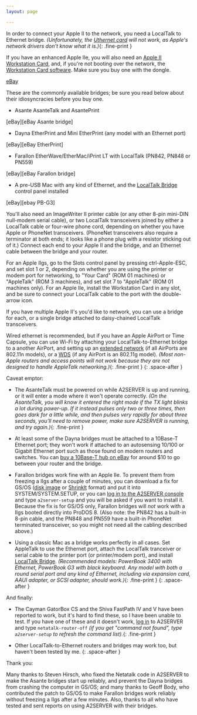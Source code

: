 ```yaml
---
layout: page

---
```


In order to connect your Apple II to the network, you need a LocalTalk to
Ethernet bridge. *(Unfortunately, the [Uthernet card][UltimateMicro] will not work, as
Apple's network drivers don't know what it is.)*{: .fine-print }

If you have an enhanced Apple IIe, you will also need an [Apple II Workstation
Card][a2info a2wsc], and, if you're not booting over the network, the [Workstation Card
software](a2server_howtouse.html#wsdisks). Make sure you buy one with the
dongle.
<span class="src-list">
<!--<span>[Blujay][Blujay a2wsc]</span>-->
<span>[eBay][eBay a2wsc]</span>
</span>

These are the commonly available bridges; be sure you read below about their
idiosyncracies before you buy one.

* Asante <!--[-->AsanteTalk<!--][]--> and AsantePrint
<span class="src-list">
<!--
Asante no longer references/sells it  -Joseph 2015/12/30
<span>[Asante][AsanteTalk buy]</span>-->
<span>[eBay][eBay Asante bridge]</span>
</span>

* Dayna EtherPrint and Mini EtherPrint (any model with an Ethernet port)
<span class="src-list">
<span>[eBay][eBay EtherPrint]</span>
</span>

* Farallon EtherWave/EtherMac/iPrint LT with LocalTalk (PN842, PN848 or
   PN559)
<span class="src-list">
<span>[eBay][eBay Farallon bridge]</span>
</span>

* A pre-USB Mac with any kind of Ethernet, and the [LocalTalk Bridge][LocalTalk Bridge Software] control panel installed
<span class="src-list">
<span>[eBay][ebay PB-G3]</span>
</span>

You'll also need an ImageWriter II printer cable (or any other 8-pin mini-DIN
null-modem serial cable), or two LocalTalk transceivers joined by either a
LocalTalk cable or four-wire phone cord, depending on whether you have Apple
or PhoneNet transceivers. (PhoneNet transceivers also require a terminator at
both ends; it looks like a phone plug with a resistor sticking out of it.)
Connect each end to your Apple II and the bridge, and an Ethernet cable
between the bridge and your router.

For an Apple IIgs, go to the Slots control panel by pressing ctrl-Apple-ESC,
and set slot 1 or 2, depending on whether you are using the printer or modem
port for networking, to "Your Card" (ROM 01 machines) or "AppleTalk" (ROM
3 machines), and set slot 7 to "AppleTalk" (ROM 01 machines only). For an
Apple IIe, install the Workstation Card in any slot, and be sure to connect
your LocalTalk cable to the port with the double-arrow icon.

If you have multiple Apple II's you'd like to network, you can use a bridge
for each, or a single bridge attached to daisy-chained LocalTalk transceivers.

Wired ethernet is recommended, but if you have an Apple AirPort or Time
Capsule, you can use Wi-Fi by attaching your LocalTalk-to-Ethernet bridge to a
another AirPort, and setting up an [extended network][AirPort extended network] (if all AirPorts are
802.11n models), or a [WDS][AirPort WDS] (if any AirPort is an 802.11g model). *(Most
non-Apple routers and access points will not work because they are not
designed to handle AppleTalk networking.)*{: .fine-print }
{: .space-after }

Caveat emptor:

* The AsanteTalk must be powered on while A2SERVER is up and running, or it
  will enter a mode where it won't operate correctly. *(On the AsanteTalk, you
  will know it entered the right mode if the TX light blinks a lot during
  power-up. If it instead pulses only two or three times, then goes dark for a
  little while, and then pulses very rapidly for about three seconds, you'll
  need to remove power, make sure A2SERVER is running, and try again.)*{:
.fine-print }

* At least some of the Dayna bridges must be attached to a 10Base-T Ethernet
  port; they won't work if attached to an autosensing 10/100 or Gigabit
  Ethernet port such as those found on modern routers and switches. You can
  [buy a 10Base-T hub on eBay][eBay 10bT-hub] for around $10 to go between your router
  and the bridge.

* Farallon bridges work fine with an Apple IIe. To prevent them from freezing
  a IIgs after a couple of minutes, you can download a fix for GS/OS ([disk
  image][Farallon Patch PO] or [ShrinkIt][Farallon Patch SHK] format) and put it into SYSTEM/SYSTEM.SETUP, or
  you can [log in to the A2SERVER console][A2SERVER commands] and type
  `a2server-setup` and you will be asked if you want to install it. Because
  the fix is for GS/OS only, Farallon bridges will *not* work with a IIgs
  booted directly into ProDOS 8. (Also note: the PN842 has a built-in 8-pin
  cable, and the PN848 and PN559 have a built-in PhoneNet terminated
  transceiver, so you might not need all the cabling described above.)

* Using a classic Mac as a bridge works perfectly in all cases. Set AppleTalk
  to use the Ethernet port, attach the LocalTalk tranceiver or serial cable to
  the printer port (or printer/modem port), and install [LocalTalk
  Bridge][LocalTalk Bridge Software]. *(Recommended models: PowerBook 3400 with Ethernet, PowerBook G3
  with black keyboard. Any model with both a round serial port and any kind of
  Ethernet, including via expansion card, AAUI adapter, or SCSI adapter,
  should work.)*{: .fine-print }
{: .space-after }

And finally:

* The Cayman GatorBox CS and the Shiva FastPath IV and V have been reported to
  work, but it's hard to find these, so I have been unable to test. If you
  have one of these and it doesn't work, [log in][A2SERVER commands] to
  A2SERVER and type `netatalk-router-off` *(if you get "command not found",
  type `a2server-setup` to refresh the command list).*{: .fine-print }

* Other LocalTalk-to-Ethernet routers and bridges may work too, but haven't
  been tested by me.
{: .space-after }

Thank you:

Many thanks to Steven Hirsch, who fixed the Netatalk code in A2SERVER to make
the Asante bridges start up reliably, and prevent the Dayna bridges from
crashing the computer in GS/OS; and many thanks to Geoff Body, who contributed
the patch to GS/OS to make Farallon bridges work reliably without freezing a
IIgs after a few minutes. Also, thanks to all who have tested and sent reports
on using A2SERVER with their bridges.

[UltimateMicro]: http://a2retrosystems.com/
[a2info a2wsc]: http://www.apple2info.net/hardware/a2ews/a2ews.htm
[Blujay a2wsc]: http://www.blujay.com/?keywords=workstation+card&Search.x=0&Search.y=0&Search=Search&page=search
[eBay a2wsc]: http://www.ebay.com/sch/i.html?_nkw=apple+workstation+card+-portrait
[AsanteTalk]: http://www.asante.com/products/Asantetalk/Asantetalk.asp
[AsanteTalk buy]: http://www.asante.com/shop/shopdisplayproducts.asp?id=16&cat=+AsanteTalk
[eBay Asante bridge]: http://www.ebay.com/sch/i.html?_nkw=%28asantetalk%2C+asanteprint%29
[eBay EtherPrint]: http://www.ebay.com/sch/i.html?_nkw=etherprint
[eBay Farallon bridge]: http://www.ebay.com/sch/i.html?_nkw=farallon+%28etherwave%2Cethermac%2Ciprint%29+-sl+-aui+-aaui+-pci+-nubus+-pds+-card
[LocalTalk Bridge Software]: http://archive.org/download/download.info.apple.com.2012.11/download.info.apple.com.2012.11.zip/download.info.apple.com%2FApple_Support_Area%2FApple_Software_Updates%2FEnglish-North_American%2FMacintosh%2FNetworking-Communications%2FOther_N-C%2FLocalTalk_Bridge_2.1.smi.bin
[ebay PB-G3]: http://www.ebay.com/sch/i.html?_nkw=powerbook%20(3400c%2Cg3)%20-adapter%20-pismo%20-lombard%20-bronze%20-ibook%20-g4%20-333%20-333mhz%20-400%20-400mhz%20-500%20-500mhz
[AirPort extended network]: http://support.apple.com/kb/HT4259
[AirPort WDS]: http://support.apple.com/kb/HT4262
[eBay 10bT-hub]: http://www.ebay.com/sch/i.html?_nkw=10base-t+%28hub%2Cswitch%29+-fast+-100+-1000+-gigabit 
[Farallon Patch PO]: http://appleii.ivanx.com/a2server/files/FARALLON.B1.PO
[Farallon Patch SHK]: http://appleii.ivanx.com/a2server/files/FARALLON.B1.BXY
[A2SERVER commands]: a2server_commands.html
